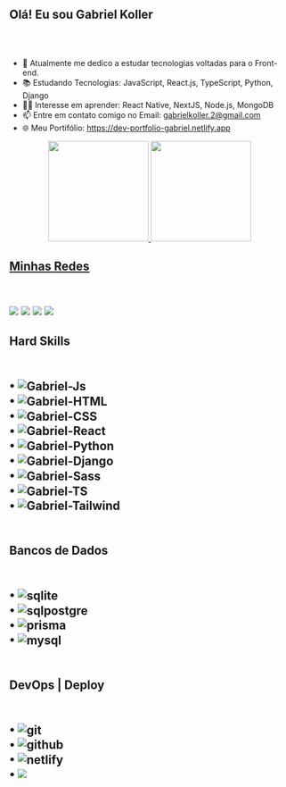 
## Olá! Eu sou Gabriel Koller 

<br>
<br>

 - 🔭 Atualmente me dedico a estudar tecnologias voltadas para o Front-end.
 - 📚 Estudando Tecnologias: JavaScript, React.js, TypeScript, Python, Django 
 - 👨‍🏫 Interesse em aprender: React Native, NextJS, Node.js, MongoDB
 - 📫 Entre em contato comigo no Email: gabrielkoller.2@gmail.com
 - 🌐 Meu Portifólio: https://dev-portfolio-gabriel.netlify.app  
  

  

<div align="center">
  <a href="https://github.com/GABRIEL-KOLLER">
  <img height="180em" src="https://github-readme-stats.vercel.app/api?username=GABRIEL-KOLLER&show_icons=true&theme=dark&include_all_commits=true&count_private=true"/>
  <img height="180em" src="https://github-readme-stats.vercel.app/api/top-langs/?username=GABRIEL-KOLLER&layout=compact&langs_count=7&theme=dark"/>
</div>


 <h2>Minhas Redes<h2/>
  
  <div style="display:inline-block"><br/>  
  <a href="https://www.instagram.com/kolleergb/" target="_blank"><img src="https://img.shields.io/badge/-Instagram-%23E4405F?style=for-the-badge&logo=instagram&logoColor=white" target="_blank"></a>
 	<a href="https://api.whatsapp.com/send?phone=5542998030039" target="_blank"><img src="https://img.shields.io/badge/WhatsApp-25D366?style=for-the-badge&logo=whatsapp&logoColor=white"></a>
  <a href = "mailto:gabrielkoller.2@gmail.com"><img src="https://img.shields.io/badge/-Gmail-%23333?style=for-the-badge&logo=gmail&logoColor=white" target="_blank"></a>
  <a href="https://www.linkedin.com/in/gabriel-koller-40b52621b/" target="_blank"><img src="https://img.shields.io/badge/-LinkedIn-%230077B5?style=for-the-badge&logo=linkedin&logoColor=white" target="_blank"></a> 
  </div>

  
  <h2>Hard Skills<h2/> 
  
  
  <div style="display: inline_block"><br/>
  • <img align="center" alt="Gabriel-Js" height="" width="" src="https://img.shields.io/badge/JavaScript-F7DF1E?style=for-the-badge&logo=javascript&logoColor=black">
   <br>   
  • <img align="center" alt="Gabriel-HTML" height="" width="" src="https://img.shields.io/badge/HTML5-E34F26?style=for-the-badge&logo=html5&logoColor=white">
   <br> 
  • <img align="center" alt="Gabriel-CSS" height="" width="" src="https://img.shields.io/badge/CSS3-1572B6?style=for-the-badge&logo=css3&logoColor=white">
   <br>
  • <img align="center" alt="Gabriel-React" height="" width="" src="https://img.shields.io/badge/React-20232A?style=for-the-badge&logo=react&logoColor=61DAFB">
  <br>  
  • <img align="center" alt="Gabriel-Python" height="" width="" src="https://img.shields.io/badge/Python-14354C?style=for-the-badge&logo=python&logoColor=white">
   <br>
  • <img align="center" alt="Gabriel-Django" height="" width="" src="https://img.shields.io/badge/Django-092E20?style=for-the-badge&logo=django&logoColor=white">
   <br> 
  • <img align="center" alt="Gabriel-Sass" height="" width="" src="https://img.shields.io/badge/Sass-CC6699?style=for-the-badge&logo=sass&logoColor=white">
   <br>
  • <img align="center" alt="Gabriel-TS" height="" width="" src="https://img.shields.io/badge/TypeScript-007ACC?style=for-the-badge&logo=typescript&logoColor=white">
   <br> 
  • <img align="center" alt="Gabriel-Tailwind" height="" width="" src="https://img.shields.io/badge/Tailwind_CSS-38B2AC?style=for-the-badge&logo=tailwind-css&logoColor=white">
   <br> 
   <br> 
</div>
    
    
 
  <h2>Bancos de Dados<h2/> 
  
 <div style="display:inline-block"><br/>
    • <img align="center" alt="sqlite" src="https://img.shields.io/badge/SQLite-07405E?style=for-the-badge&logo=sqlite&logoColor=white"/>
      <br>
    • <img align="center" alt="sqlpostgre" src="https://img.shields.io/badge/PostgreSQL-316192?style=for-the-badge&logo=postgresql&logoColor=white"/>
      <br>
    • <img align="center" alt="prisma" src="https://img.shields.io/badge/Prisma-3982CE?style=for-the-badge&logo=Prisma&logoColor=white"/>
      <br>
    • <img align="center" alt="mysql" src="https://img.shields.io/badge/MySQL-00000F?style=for-the-badge&logo=mysql&logoColor=white"/>
      <br>
      <br>
   
  </div>
  
  
  <h2>DevOps | Deploy<h2/> 
  
   <div style="display:inline-block"><br/>
    • <img align="center" alt="git" src="https://img.shields.io/badge/GIT-E44C30?style=for-the-badge&logo=git&logoColor=white"/>
      <br>
    • <img align="center" alt="github" src="https://img.shields.io/badge/GitHub-100000?style=for-the-badge&logo=github&logoColor=white"/>
      <br>
    • <img align="center" alt="netlify" src="https://img.shields.io/badge/Netlify-00C7B7?style=for-the-badge&logo=netlify&logoColor=white"/>
      <br>
    • <img align="center alt="vercel" src="https://img.shields.io/badge/Vercel-000000?style=for-the-badge&logo=vercel&logoColor=white"/>
      <br>
      <br>
    
   </div>
   
  
